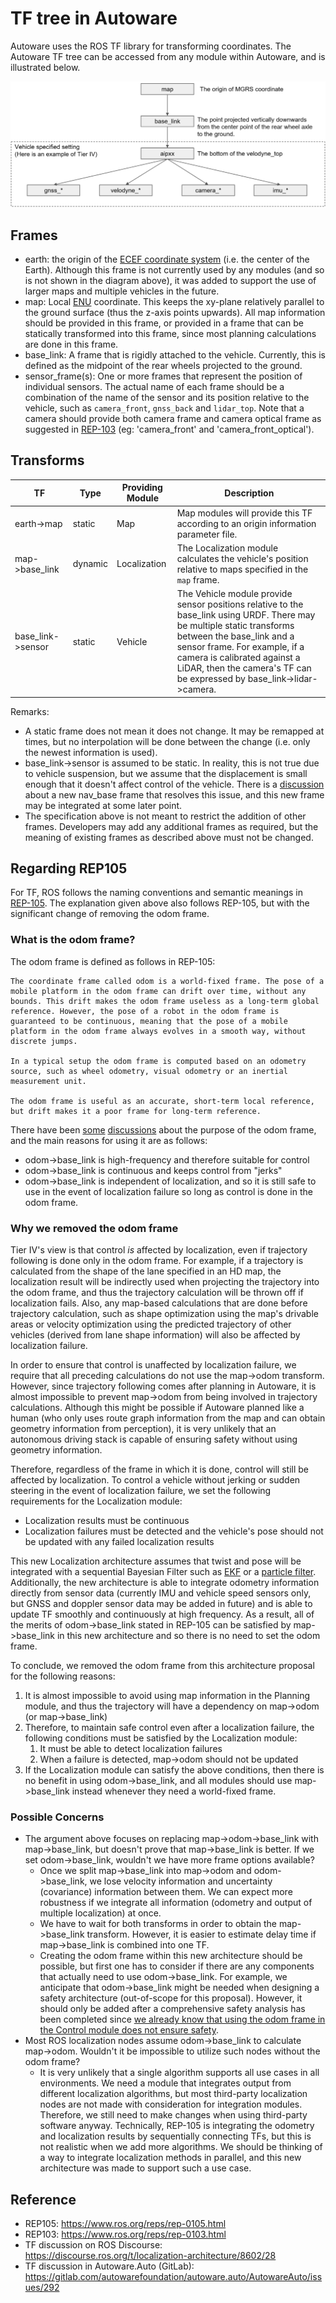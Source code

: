 # TF tree in Autoware
Autoware uses the ROS TF library for transforming coordinates. The Autoware TF tree can be accessed from any module within Autoware, and is illustrated below.

![TF](/design/img/TF.svg)

## Frames
* earth: the origin of the [ECEF coordinate system](https://en.wikipedia.org/wiki/ECEF) (i.e. the center of the Earth). Although this frame is not currently used by any modules (and so is not shown in the diagram above), it was added to support the use of larger maps and multiple vehicles in the future.
* map: Local [ENU](http://www.dirsig.org/docs/new/coordinates.html) coordinate. This keeps the xy-plane relatively parallel to the ground surface (thus the z-axis points upwards). All map information should be provided in this frame, or provided in a frame that can be statically transformed into this frame, since most planning calculations are done in this frame.
* base_link: A frame that is rigidly attached to the vehicle. Currently, this is defined as the midpoint of the rear wheels projected to the ground.
* sensor_frame(s): One or more frames that represent the position of individual sensors. The actual name of each frame should be a combination of the name of the sensor and its position relative to the vehicle, such as `camera_front`, `gnss_back` and `lidar_top`. Note that a camera should provide both camera frame and camera optical frame as suggested in [REP-103](https://www.ros.org/reps/rep-0103.html) (eg: 'camera_front' and 'camera_front_optical').

## Transforms
|TF|Type|Providing Module|Description|
|-|-|-|-|
|earth->map|static|Map|Map modules will provide this TF according to an origin information parameter file.|
|map->base_link|dynamic|Localization|The Localization module calculates the vehicle's position relative to maps specified in the `map` frame.|
|base_link->sensor|static|Vehicle|The Vehicle module provide sensor positions relative to the base_link using URDF. There may be multiple static transforms between the base_link and a sensor frame. For example, if a camera is calibrated against a LiDAR, then the camera's TF can be expressed by base_link->lidar->camera.|

Remarks:
* A static frame does not mean it does not change. It may be remapped at times, but no interpolation will be done between the change (i.e. only the newest information is used).
* base_link->sensor is assumed to be static. In reality, this is not true due to vehicle suspension, but we assume that the displacement is small enough that it doesn't affect control of the vehicle. There is a [discussion](https://gitlab.com/autowarefoundation/autoware.auto/AutowareAuto/-/issues/292) about a new nav_base frame that resolves this issue, and this new frame may be integrated at some later point.
* The specification above is not meant to restrict the addition of other frames. Developers may add any additional frames as required, but the meaning of existing frames as described above must not be changed.

## Regarding REP105
For TF, ROS follows the naming conventions and semantic meanings in [REP-105](https://www.ros.org/reps/rep-0105.html
). The explanation given above also follows REP-105, but with the significant change of removing the odom frame.

### What is the odom frame?
The odom frame is defined as follows in REP-105:
```
The coordinate frame called odom is a world-fixed frame. The pose of a mobile platform in the odom frame can drift over time, without any bounds. This drift makes the odom frame useless as a long-term global reference. However, the pose of a robot in the odom frame is guaranteed to be continuous, meaning that the pose of a mobile platform in the odom frame always evolves in a smooth way, without discrete jumps.

In a typical setup the odom frame is computed based on an odometry source, such as wheel odometry, visual odometry or an inertial measurement unit.

The odom frame is useful as an accurate, short-term local reference, but drift makes it a poor frame for long-term reference.
```
There have been [some](https://discourse.ros.org/t/localization-architecture/8602/28) [discussions](https://gitlab.com/autowarefoundation/autoware.auto/AutowareAuto/issues/292) about the purpose of the odom frame, and the main reasons for using it are as follows:
* odom->base_link is high-frequency and therefore suitable for control
* odom->base_link is continuous and keeps control from "jerks"
* odom->base_link is independent of localization, and so it is still safe to use in the event of localization failure so long as control is done in the odom frame.

### Why we removed the odom frame
Tier IV's view is that control *is* affected by localization, even if trajectory following is done only in the odom frame. For example, if a trajectory is calculated from the shape of the lane specified in an HD map, the localization result will be indirectly used when projecting the trajectory into the odom frame, and thus the trajectory calculation will be thrown off if localization fails. Also, any map-based calculations that are done before trajectory calculation, such as shape optimization using the map's drivable areas or velocity optimization using the predicted trajectory of other vehicles (derived from lane shape information) will also be affected by localization failure.

In order to ensure that control is unaffected by localization failure, we require that all preceding calculations do not use the map->odom transform. However, since trajectory following comes after planning in Autoware, it is almost impossible to prevent map->odom from being involved in trajectory calculations. Although this might be possible if Autoware planned like a human (who only uses route graph information from the map and can obtain geometry information from perception), it is very unlikely that an autonomous driving stack is capable of ensuring safety without using geometry information.

Therefore, regardless of the frame in which it is done, control will still be affected by localization. To control a vehicle without jerking or sudden steering in the event of localization failure, we set the following requirements for the Localization module:
* Localization results must be continuous
* Localization failures must be detected and the vehicle's pose should not be updated with any failed localization results

This new Localization architecture assumes that twist and pose will be integrated with a sequential Bayesian Filter such as [EKF](https://en.wikipedia.org/wiki/Extended_Kalman_filter) or a [particle filter](https://en.wikipedia.org/wiki/Particle_filter). Additionally, the new architecture is able to integrate odometry information directly from sensor data (currently IMU and vehicle speed sensors only, but GNSS and doppler sensor data may be added in future) and is able to update TF smoothly and continuously at high frequency. As a result, all of the merits of odom->base_link stated in REP-105 can be satisfied by map->base_link in this new architecture and so there is no need to set the odom frame.

To conclude, we removed the odom frame from this architecture proposal for the following reasons:
1. It is almost impossible to avoid using map information in the Planning module, and thus the trajectory will have a dependency on map->odom (or map->base_link)
2. Therefore, to maintain safe control even after a localization failure, the following conditions must be satisfied by the Localization module:
   1. It must be able to detect localization failures
   2. When a failure is detected, map->odom should not be updated
3. If the Localization module can satisfy the above conditions, then there is no benefit in using odom->base_link, and all modules should use map->base_link instead whenever they need a world-fixed frame.

### Possible Concerns
* The argument above focuses on replacing map->odom->base_link with map->base_link, but doesn't prove that map->base_link is better. If we set odom->base_link, wouldn't we have more frame options available?
  * Once we split map->base_link into map->odom and odom->base_link, we lose velocity information and uncertainty (covariance) information between them. We can expect more robustness if we integrate all information (odometry and output of multiple localization) at once.
  * We have to wait for both transforms in order to obtain the map->base_link transform. However, it is easier to estimate delay time if map->base_link is combined into one TF.
  * Creating the odom frame within this new architecture should be possible, but first one has to consider if there are any components that actually need to use odom->base_link. For example, we anticipate that odom->base_link might be needed when designing a safety architecture (out-of-scope for this proposal). However, it should only be added after a comprehensive safety analysis has been completed since [we already know that using the odom frame in the Control module does not ensure safety](#why-we-removed-the-odom-frame).
* Most ROS localization nodes assume odom->base_link to calculate map->odom. Wouldn't it be impossible to utilize such nodes without the odom frame?
  * It is very unlikely that a single algorithm supports all use cases in all environments. We need a module that integrates output from different localization algorithms, but most third-party localization nodes are not made with consideration for integration modules. Therefore, we still need to make changes when using third-party software anyway. Technically, REP-105 is integrating the odometry and localization results by sequentially connecting TFs, but this is not realistic when we add more algorithms. We should be thinking of a way to integrate localization methods in parallel, and this new architecture was made to support such a use case.

## Reference
* REP105: https://www.ros.org/reps/rep-0105.html
* REP103: https://www.ros.org/reps/rep-0103.html
* TF discussion on ROS Discourse: https://discourse.ros.org/t/localization-architecture/8602/28
* TF discussion in Autoware.Auto (GitLab): https://gitlab.com/autowarefoundation/autoware.auto/AutowareAuto/issues/292
